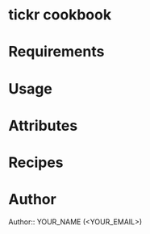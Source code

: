 # tickr cookbook

# Requirements

# Usage

# Attributes

# Recipes

# Author

Author:: YOUR_NAME (<YOUR_EMAIL>)
